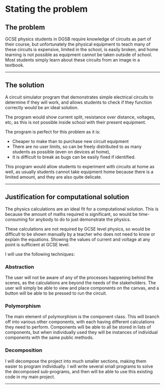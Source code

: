 # Stating the problem


## The problem

GCSE physics students in DGSB require knowledge of circuits as part of their
course, but unfortunately the physical equipment to teach many of these circuits
is expensive, limited in the school, is easily broken, and home learning
is not possible as equipment cannot be taken outside of school. Most students
simply learn about these circuits from an image in a textbook.

---
## The solution

A circuit simulator program that demonstrates
simple electrical circuits to determine if they will work, and allows students
to check if they function correctly would be an ideal solution.

The program would show current split, resistance
over distance, voltages, etc, as this is not possible inside school with
their present equipment.

The program is perfect for this problem as it is:

 - Cheaper to make than to purchase new circuit equipment
 - There are no user limits, so can be freely distributed to as many students as
	possible (even on devices at home), 
 - It is difficult to break as bugs can be easily fixed if identified.

This program would allow students to experiment with circuits at home as well,
as usually students cannot take equipment home because there is a limited amount,
and they are also quite delicate.

---

## Justification for computational solution

The physics calculations are an ideal fit for a computational solution.
This is because the amount of maths required is significant, so would be time-consuming for
anybody to do to just demonstrate the physics.

These calculations are not required by GCSE
level physics, so would be difficult to be shown manually by a teacher who does not need to
know or explain the equations. Showing the values of current and voltage at any point is
sufficient at GCSE level.

I will use the following techniques:

### Abstraction

The user will not be aware of any of the processes happening behind the scenes,
as the calculations are beyond the needs of the stakeholders. The user will simply
be able to view and place components on the canvas, and a button will be able to be pressed
to run the circuit.


### Polymorphism

The main element of polymorphism is the component class. This will branch off
into various other components, with each having different calculations they need
to perform. Components will be able to all be stored in lists of components,
but when individually used they will be instances of individual components with
the same public methods.

### Decomposition

I will decompose the project into much smaller sections, making them easier
to program individually. I will write several small programs to solve the
decomposed sub-programs, and then will be able to use this existing code in
my main project.



---
